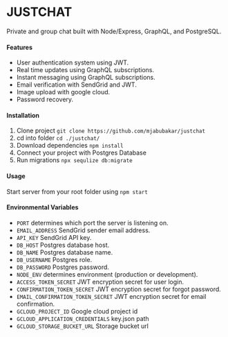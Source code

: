 # JUSTCHAT

Private and group chat built with Node/Express, GraphQL, and PostgreSQL.

#### Features

- User authentication system using JWT.
- Real time updates using GraphQL subscriptions.
- Instant messaging using GraphQL subscriptions.
- Email verification with SendGrid and JWT.
- Image upload with google cloud.
- Password recovery.

#### Installation

1. Clone project
   `git clone https://github.com/mjabubakar/justchat`
2. cd into folder
   `cd ./justchat/`
3. Download dependencies
   `npm install`
4. Connect your project with Postgres Database
5. Run migrations
   `npx sequlize db:migrate`

#### Usage

Start server from your root folder using `npm start`

#### Environmental Variables

- `PORT` determines which port the server is listening on.
- `EMAIL_ADDRESS` SendGrid sender email address.
- `API_KEY` SendGrid API key.
- `DB_HOST` Postgres database host.
- `DB_NAME` Postgres database name.
- `DB_USERNAME` Postgres role.
- `DB_PASSWORD` Postgres password.
- `NODE_ENV` determines environment (production or development).
- `ACCESS_TOKEN_SECRET` JWT encryption secret for user login.
- `CONFIRMATION_TOKEN_SECRET` JWT encryption secret for forgot password.
- `EMAIL_CONFIRMATION_TOKEN_SECRET` JWT encryption secret for email confirmation.
- `GCLOUD_PROJECT_ID` Google cloud project id
- `GCLOUD_APPLICATION_CREDENTIALS` key.json path
- `GCLOUD_STORAGE_BUCKET_URL` Storage bucket url